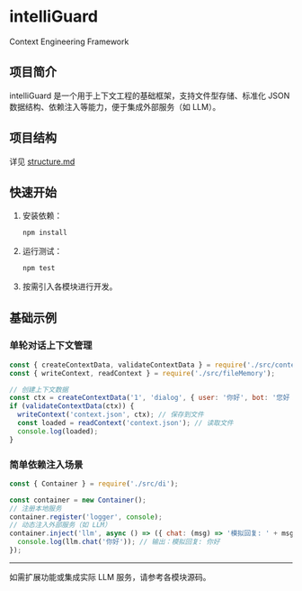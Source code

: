 # intelliGuard

Context Engineering Framework

## 项目简介

intelliGuard 是一个用于上下文工程的基础框架，支持文件型存储、标准化 JSON 数据结构、依赖注入等能力，便于集成外部服务（如 LLM）。

## 项目结构
详见 [structure.md](./structure.md)

## 快速开始

1. 安装依赖：
   ```bash
   npm install
   ```
2. 运行测试：
   ```bash
   npm test
   ```
3. 按需引入各模块进行开发。

## 基础示例

### 单轮对话上下文管理
```js
const { createContextData, validateContextData } = require('./src/contextData');
const { writeContext, readContext } = require('./src/fileMemory');

// 创建上下文数据
const ctx = createContextData('1', 'dialog', { user: '你好', bot: '您好！' });
if (validateContextData(ctx)) {
  writeContext('context.json', ctx); // 保存到文件
  const loaded = readContext('context.json'); // 读取文件
  console.log(loaded);
}
```

### 简单依赖注入场景
```js
const { Container } = require('./src/di');

const container = new Container();
// 注册本地服务
container.register('logger', console);
// 动态注入外部服务（如 LLM）
container.inject('llm', async () => ({ chat: (msg) => '模拟回复: ' + msg })).then(llm => {
  console.log(llm.chat('你好')); // 输出：模拟回复: 你好
});
```

---

如需扩展功能或集成实际 LLM 服务，请参考各模块源码。
